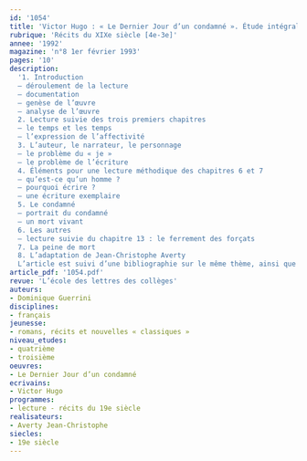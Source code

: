 ```yaml
---
id: '1054'
title: 'Victor Hugo : « Le Dernier Jour d’un condamné ». Étude intégrale '
rubrique: 'Récits du XIXe siècle [4e-3e]'
annee: '1992'
magazine: 'n°8 1er février 1993'
pages: '10'
description: 
  '1. Introduction
  – déroulement de la lecture
  – documentation
  – genèse de l’œuvre
  – analyse de l’œuvre
  2. Lecture suivie des trois premiers chapitres
  – le temps et les temps
  – l’expression de l’affectivité
  3. L’auteur, le narrateur, le personnage
  – le problème du « je »
  – le problème de l’écriture
  4. Éléments pour une lecture méthodique des chapitres 6 et 7
  – qu’est-ce qu’un homme ?
  – pourquoi écrire ?
  – une écriture exemplaire
  5. Le condamné
  – portrait du condamné
  – un mort vivant
  6. Les autres
  – lecture suivie du chapitre 13 : le ferrement des forçats
  7. La peine de mort
  8. L’adaptation de Jean-Christophe Averty
  L’article est suivi d’une bibliographie sur le même thème, ainsi que d’un tableau synthétisant l’étude du temps dans l’ouvrage.'
article_pdf: '1054.pdf'
revue: 'L’école des lettres des collèges'
auteurs:
- Dominique Guerrini
disciplines:
- français
jeunesse:
- romans, récits et nouvelles « classiques »
niveau_etudes:
- quatrième
- troisième
oeuvres:
- Le Dernier Jour d’un condamné
ecrivains:
- Victor Hugo
programmes:
- lecture - récits du 19e siècle
realisateurs:
- Averty Jean-Christophe
siecles:
- 19e siècle
---
```

